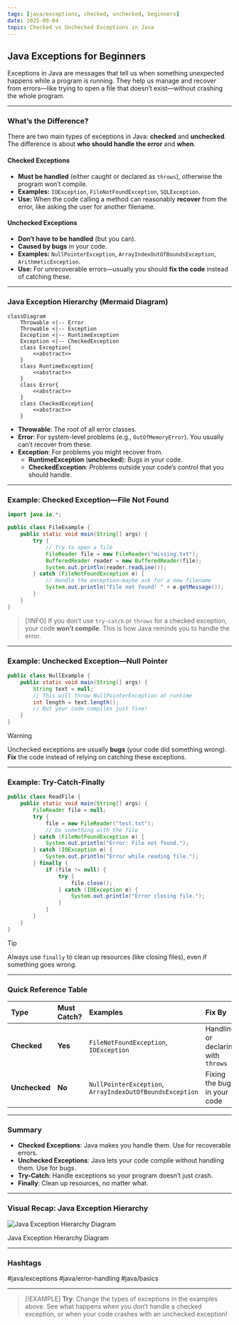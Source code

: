 ```yaml
---
tags: [java/exceptions, checked, unchecked, beginners]
date: 2025-09-04
topic: Checked vs Unchecked Exceptions in Java
---
```



## Java Exceptions for Beginners

Exceptions in Java are messages that tell us when something unexpected happens while a program is running. They help us manage and recover from errors—like trying to open a file that doesn’t exist—without crashing the whole program.

***

### What’s the Difference?

There are two main types of exceptions in Java: **checked** and **unchecked**. The difference is about **who should handle the error** and **when**.

#### Checked Exceptions

- **Must be handled** (either caught or declared as `throws`), otherwise the program won’t compile.
- **Examples:** `IOException`, `FileNotFoundException`, `SQLException`.
- **Use:** When the code calling a method can reasonably **recover** from the error, like asking the user for another filename.


#### Unchecked Exceptions

- **Don’t have to be handled** (but you can).
- **Caused by bugs** in your code.
- **Examples:** `NullPointerException`, `ArrayIndexOutOfBoundsException`, `ArithmeticException`.
- **Use:** For unrecoverable errors—usually you should **fix the code** instead of catching these.

***

### Java Exception Hierarchy (Mermaid Diagram)

```mermaid
classDiagram
    Throwable <|-- Error
    Throwable <|-- Exception
    Exception <|-- RuntimeException
    Exception <|-- CheckedException
    class Exception{
        <<abstract>>
    }
    class RuntimeException{
        <<abstract>>
    }
    class Error{
        <<abstract>>
    }
    class CheckedException{
        <<abstract>>
    }
```

- **Throwable**: The root of all error classes.
- **Error**: For system-level problems (e.g., `OutOfMemoryError`). You usually can’t recover from these.
- **Exception**: For problems you might recover from.
    - **RuntimeException** (**unchecked**): Bugs in your code.
    - **CheckedException**: Problems outside your code’s control that you should handle.

***

### Example: Checked Exception—File Not Found

```java
import java.io.*;

public class FileExample {
    public static void main(String[] args) {
        try {
            // Try to open a file
            FileReader file = new FileReader("missing.txt");
            BufferedReader reader = new BufferedReader(file);
            System.out.println(reader.readLine());
        } catch (FileNotFoundException e) {
            // Handle the exception—maybe ask for a new filename
            System.out.println("File not found! " + e.getMessage());
        }
    }
}
```

> [!INFO]
> If you don’t use `try-catch` or `throws` for a checked exception, your code **won’t compile**. This is how Java reminds you to handle the error.

***

### Example: Unchecked Exception—Null Pointer

```java
public class NullExample {
    public static void main(String[] args) {
        String text = null;
        // This will throw NullPointerException at runtime
        int length = text.length();
        // But your code compiles just fine!
    }
}
```

> [!WARNING]
> Unchecked exceptions are usually **bugs** (your code did something wrong). **Fix** the code instead of relying on catching these exceptions.

***

### Example: Try-Catch-Finally

```java
public class ReadFile {
    public static void main(String[] args) {
        FileReader file = null;
        try {
            file = new FileReader("test.txt");
            // Do something with the file
        } catch (FileNotFoundException e) {
            System.out.println("Error: File not found.");
        } catch (IOException e) {
            System.out.println("Error while reading file.");
        } finally {
            if (file != null) {
                try {
                    file.close();
                } catch (IOException e) {
                    System.out.println("Error closing file.");
                }
            }
        }
    }
}
```

> [!TIP]
> Always use `finally` to clean up resources (like closing files), even if something goes wrong.

***

### Quick Reference Table

| **Type** | **Must Catch?** | **Examples** | **Fix By** |
| :-- | :-- | :-- | :-- |
| **Checked** | **Yes** | `FileNotFoundException`, `IOException` | Handling or declaring with `throws` |
| **Unchecked** | **No** | `NullPointerException`, `ArrayIndexOutOfBoundsException` | Fixing the bug in your code |


***

### Summary

- **Checked Exceptions**: Java makes you handle them. Use for recoverable errors.
- **Unchecked Exceptions**: Java lets your code compile without handling them. Use for bugs.
- **Try-Catch**: Handle exceptions so your program doesn’t just crash.
- **Finally**: Clean up resources, no matter what.

***

### Visual Recap: Java Exception Hierarchy

![Java Exception Hierarchy Diagram](https://ppl-ai-code-interpreter-files.s3.amazonaws.com/web/direct-files/17f4786b913e372f9422a55747c3d2f1/07c371da-e0d0-40d9-8256-a59d1f3f8726/e31f788d.png)

Java Exception Hierarchy Diagram

***

### Hashtags

\#java/exceptions \#java/error-handling \#java/basics

***

> [!EXAMPLE]
> **Try**: Change the types of exceptions in the examples above. See what happens when you don’t handle a checked exception, or when your code crashes with an unchecked exception!
